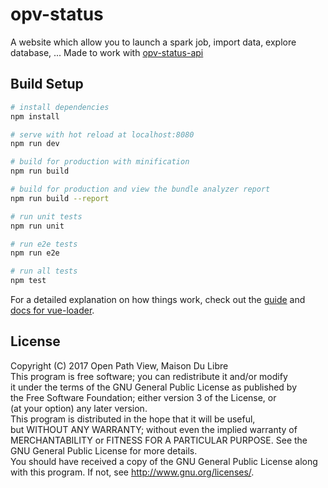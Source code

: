 # opv-status

A website which allow you to launch a spark job, import data, explore database, ...
Made to work with [opv-status-api](https://github.com/OpenPathView/opv-status-api)

## Build Setup

``` bash
# install dependencies
npm install

# serve with hot reload at localhost:8080
npm run dev

# build for production with minification
npm run build

# build for production and view the bundle analyzer report
npm run build --report

# run unit tests
npm run unit

# run e2e tests
npm run e2e

# run all tests
npm test
```

For a detailed explanation on how things work, check out the [guide](http://vuejs-templates.github.io/webpack/) and [docs for vue-loader](http://vuejs.github.io/vue-loader).

## License
Copyright (C) 2017 Open Path View, Maison Du Libre <br />
This program is free software; you can redistribute it and/or modify  <br />
it under the terms of the GNU General Public License as published by  <br />
the Free Software Foundation; either version 3 of the License, or  <br />
(at your option) any later version.  <br />
This program is distributed in the hope that it will be useful,  <br />
but WITHOUT ANY WARRANTY; without even the implied warranty of  <br />
MERCHANTABILITY or FITNESS FOR A PARTICULAR PURPOSE. See the  <br />
GNU General Public License for more details.  <br />
You should have received a copy of the GNU General Public License along  <br />
with this program. If not, see <http://www.gnu.org/licenses/>.  <br />
